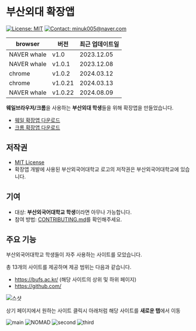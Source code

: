 # 부산외대 확장앱

[![License: MIT](https://img.shields.io/badge/License-MIT-yellow.svg)](https://opensource.org/licenses/MIT)
[![Contact: minuk005@naver.com](https://img.shields.io/badge/Contact-minuk005@naver.com-important)](mailto:minuk005@naver.com)

| browser | 버전 | 최근 업데이트일    |
| ------- | ---- | ------------------ |
| NAVER whale   | v1.0 | 2023.12.05 |
| NAVER whale   | v1.0.1 | 2023.12.08 |
| chrome  | v1.0.2 | 2024.03.12 |
| chrome  | v1.0.21 | 2024.03.13 |
| NAVER whale  | v1.0.22 | 2024.08.09|

**웨일브라우저/크롬**을 사용하는 **부산외대 학생**들을 위해 확장앱을 만들었습니다.

- [웨일 확장앱 다운로드](https://store.whale.naver.com/detail/nhodofdbibnmlogigopbomcbglijkgjm)
- [크롬 확장앱 다운로드](https://chromewebstore.google.com/detail/quick-bufs/fhimegkpmcmoaahliodacoggamemcjdp?hl=ko&authuser=1)

## 저작권

- [MIT License](LICENSE)
- 확장앱 개발에 사용된 부산외국어대학교 로고의 저작권은 부산외국어대학교에 있습니다.


## 기여

- 대상: **부산외국어대학교 학생**이라면 아무나 가능합니다.
- 참여 방법: [CONTRIBUTING.md](CONTRIBUTING.md)를 확인해주세요.

## 주요 기능

부산외국어대학교 학생들이 자주 사용하는 사이트를 모았습니다.

총 13개의 사이트를 제공하며 제공 범위는 다음과 같습니다.
- https://bufs.ac.kr/ (해당 사이트의 상위 및 하위 페이지)
- https://github.com/


![스샷](https://github.com/SAMEZ-0129/BUFS-Direct/assets/81644075/8edadf1d-b7ff-4135-86b5-f122b6c3f615)

상기 페이지에서 원하는 사이트 클릭시
아래처럼 해당 사이트를 **새로운 탭**에서 이동

![main](https://github.com/SAMEZ-0129/BUFS-Direct/assets/81644075/99c994a2-398b-4e04-b7ec-3718ee9b7fc4)
![NOMAD](https://github.com/SAMEZ-0129/BUFS-Direct/assets/81644075/0d776a81-6f52-4263-907c-1a24859a1d1c)
![second](https://github.com/SAMEZ-0129/BUFS-Direct/assets/81644075/a83fb4af-df34-4d11-801f-c469f6085bbc)
![third](https://github.com/SAMEZ-0129/BUFS-Direct/assets/81644075/f957fe31-ccab-4a8b-b954-9f1526768c4d)
